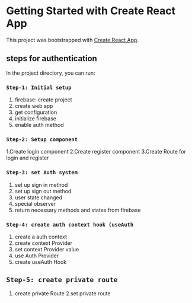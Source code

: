 # Getting Started with Create React App

This project was bootstrapped with [Create React App](https://github.com/facebook/create-react-app).

## steps for authentication

In the project directory, you can run:

### `Step-1: Initial setup`

1. firebase: create project
2. create web app
3. get configuration
4. initialize firebase
5. enable auth method

### `Step-2: Setup component `

1.Create login component
2.Create register component
3.Create Route for login and register

### `Step-3: set Auth system`

1. set up sign in method
2. set up sign out method
3. user state changed
4. special observer
5. return necessary methods and states from firebase

### `Step-4: create auth context hook (useAuth`

1. create a auth context
2. create context Provider
3. set context Provider value
4. use Auth Provider
5. create useAuth Hook

## `Step-5: create private route`

1. create private Route
   2.set private route
